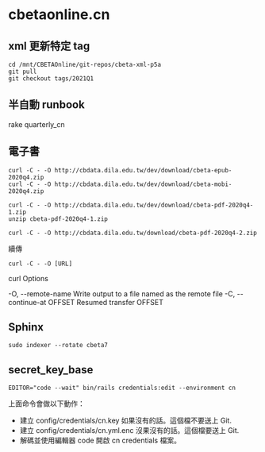 # cbetaonline.cn

## xml 更新特定 tag

    cd /mnt/CBETAOnline/git-repos/cbeta-xml-p5a
    git pull
    git checkout tags/2021Q1

## 半自動 runbook

  rake quarterly_cn

## 電子書

    curl -C - -O http://cbdata.dila.edu.tw/dev/download/cbeta-epub-2020q4.zip
    curl -C - -O http://cbdata.dila.edu.tw/dev/download/cbeta-mobi-2020q4.zip
    
    curl -C - -O http://cbdata.dila.edu.tw/dev/download/cbeta-pdf-2020q4-1.zip
    unzip cbeta-pdf-2020q4-1.zip

    curl -C - -O http://cbdata.dila.edu.tw/download/cbeta-pdf-2020q4-2.zip

續傳

    curl -C - -O [URL]

curl Options

-O, --remote-name   Write output to a file named as the remote file
-C, --continue-at OFFSET  Resumed transfer OFFSET

## Sphinx

    sudo indexer --rotate cbeta7

## secret_key_base

    EDITOR="code --wait" bin/rails credentials:edit --environment cn

上面命令會做以下動作：

* 建立 config/credentials/cn.key 如果沒有的話。這個檔不要送上 Git.
* 建立 config/credentials/cn.yml.enc 沒果沒有的話。這個檔要送上 Git.
* 解碼並使用編輯器 code 開啟 cn credentials 檔案。
